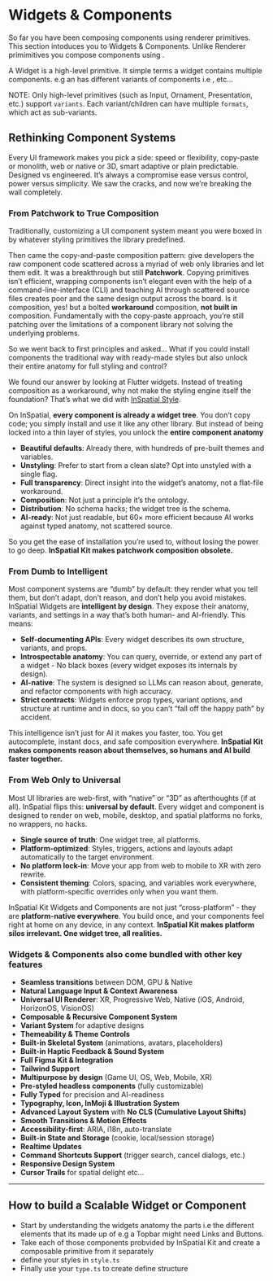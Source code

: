 # Widgets & Components

So far you have been composing components using renderer primitives. This section intoduces you to Widgets & Components. Unlike Renderer primimitives you compose components using <Tags>.

A Widget is a high-level primitive. It simple terms a widget contains multiple components. e.g an <InputField> has different variants of components i.e <TextField>, <NumberField> etc...

NOTE: Only high-level primitives (such as Input, Ornament, Presentation, etc.) support `variants`. Each variant/children can have multiple `formats`, which act as sub-variants.

## Rethinking Component Systems

Every UI framework makes you pick a side: speed or flexibility, copy-paste or monolith, web or native or 3D, smart adaptive or plain predictable. Designed vs engineered. It’s always a compromise ease versus control, power versus simplicity. We saw the cracks, and now we’re breaking the wall completely.

### From Patchwork to True Composition

Traditionally, customizing a UI component system meant you were boxed in by whatever styling primitives the library predefined.

Then came the copy-and-paste composition pattern: give developers the raw component code scattered across a myriad of web only libraries and let them edit. It was a breakthrough but still **Patchwork**. Copying primitives isn’t efficient, wrapping components isn’t elegant even with the help of a command-line-interface (CLI) and teaching AI through scattered source files creates poor and the same design output across the board. Is it composition, yes! but a bolted **workaround** composition, **not built in** composition. Fundamentally with the copy-paste approach, you’re still patching over the limitations of a component library not solving the underlying problems.

So we went back to first principles and asked... What if you could install components the traditional way with ready-made styles but also unlock their entire anatomy for full styling and control?

We found our answer by looking at Flutter widgets. Instead of treating composition as a workaround, why not make the styling engine itself the foundation? That’s what we did with [InSpatial Style](./styling%20🟢//introduction.md).

On InSpatial, **every component is already a widget tree**. You don’t copy code; you simply install and use it like any other library. But instead of being locked into a thin layer of styles, you unlock the **entire component anatomy**

- **Beautiful defaults**: Already there, with hundreds of pre-built themes and variables.
- **Unstyling**: Prefer to start from a clean slate? Opt into unstyled with a single flag.
- **Full transparency**: Direct insight into the widget’s anatomy, not a flat-file workaround.
- **Composition**: Not just a principle it’s the ontology.
- **Distribution**: No schema hacks; the widget tree is the schema.
- **AI-ready**: Not just readable, but 60× more efficient because AI works against typed anatomy, not scattered source.

So you get the ease of installation you’re used to, without losing the power to go deep.
**InSpatial Kit makes patchwork composition obsolete.**

### From Dumb to Intelligent

Most component systems are “dumb” by default: they render what you tell them, but don’t adapt, don’t reason, and don’t help you avoid mistakes. InSpatial Widgets are **intelligent by design**. They expose their anatomy, variants, and settings in a way that’s both human- and AI-friendly. This means:

- **Self-documenting APIs**: Every widget describes its own structure, variants, and props.
- **Introspectable anatomy**: You can query, override, or extend any part of a widget - No black boxes (every widget exposes its internals by design).
- **AI-native**: The system is designed so LLMs can reason about, generate, and refactor components with high accuracy.
- **Strict contracts**: Widgets enforce prop types, variant options, and structure at runtime and in docs, so you can’t “fall off the happy path” by accident.

This intelligence isn’t just for AI it makes you faster, too. You get autocomplete, instant docs, and safe composition everywhere.
**InSpatial Kit makes components reason about themselves, so humans and AI build faster together.**

### From Web Only to Universal

Most UI libraries are web-first, with “native” or “3D” as afterthoughts (if at all). InSpatial flips this: **universal by default**. Every widget and component is designed to render on web, mobile, desktop, and spatial platforms no forks, no wrappers, no hacks.

- **Single source of truth**: One widget tree, all platforms.
- **Platform-optimized**: Styles, triggers, actions and layouts adapt automatically to the target environment.
- **No platform lock-in**: Move your app from web to mobile to XR with zero rewrite.
- **Consistent theming**: Colors, spacing, and variables work everywhere, with platform-specific overrides only when you want them.

InSpatial Kit Widgets and Components are not just “cross-platform” - they are **platform-native everywhere**. You build once, and your components feel right at home on any device, in any context.
**InSpatial Kit makes platform silos irrelevant. One widget tree, all realities.**

### Widgets & Components also come bundled with other key features

- **Seamless transitions** between DOM, GPU & Native
- **Natural Language Input & Context Awareness**
- **Universal UI Renderer**: XR, Progressive Web, Native (iOS, Android, HorizonOS, VisionOS)
- **Composable & Recursive Component System**
- **Variant System** for adaptive designs
- **Themeability & Theme Controls**
- **Built-in Skeletal System** (animations, avatars, placeholders)
- **Built-in Haptic Feedback & Sound System**
- **Full Figma Kit & Integration**
- **Tailwind Support**
- **Multipurpose by design** (Game UI, OS, Web, Mobile, XR)
- **Pre-styled headless components** (fully customizable)
- **Fully Typed** for precision and AI-readiness
- **Typography, Icon, InMoji & Illustration System**
- **Advanced Layout System** with **No CLS (Cumulative Layout Shifts)**
- **Smooth Transitions & Motion Effects**
- **Accessibility-first**: ARIA, i18n, auto-translate
- **Built-in State and Storage** (cookie, local/session storage)
- **Realtime Updates**
- **Command Shortcuts Support** (trigger search, cancel dialogs, etc.)
- **Responsive Design System**
- **Cursor Trails** for spatial delight
  etc...

---

## How to build a Scalable Widget or Component

- Start by understanding the widgets anatomy the parts i.e the different elements that its made up of e.g a Topbar might need Links and Buttons.
- Take each of those components probvided by InSpatial Kit and create a composable primitive from it separately
- define your styles in `style.ts`
- Finally use your `type.ts` to create define structure
